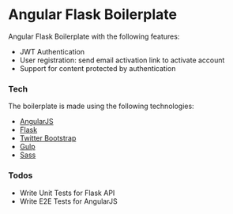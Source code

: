 # Angular Flask Boilerplate

Angular Flask Boilerplate with the following features:

  - JWT Authentication
  - User registration: send email activation link to activate account
  - Support for content protected by authentication
 
### Tech

The boilerplate is made using the following technologies:

* [AngularJS]
* [Flask]
* [Twitter Bootstrap] 
* [Gulp] 
* [Sass]

### Todos

 - Write Unit Tests for Flask API
 - Write E2E Tests for AngularJS

[//]: # (These are reference links used in the body of this note and get stripped out when the markdown processor does it's job. There is no need to format nicely because it shouldn't be seen. Thanks SO - http://stackoverflow.com/questions/4823468/store-comments-in-markdown-syntax)


   [Twitter Bootstrap]: <http://twitter.github.com/bootstrap/>
   [AngularJS]: <http://angularjs.org>
   [Gulp]: <http://gulpjs.com>
   [Flask]: <http://flask.pocoo.org/>
   [Sass]: <http://sass-lang.com/>
  


